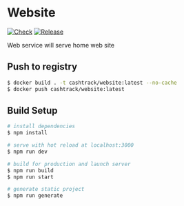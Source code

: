 # Website

[![Check](https://github.com/cash-track/website/actions/workflows/pull.yml/badge.svg)](https://github.com/cash-track/website/actions/workflows/pull.yml) [![Release](https://github.com/cash-track/website/actions/workflows/release.yml/badge.svg)](https://github.com/cash-track/website/actions/workflows/release.yml)

Web service will serve home web site

## Push to registry

```bash
$ docker build . -t cashtrack/website:latest --no-cache
$ docker push cashtrack/website:latest
```

## Build Setup

```bash
# install dependencies
$ npm install

# serve with hot reload at localhost:3000
$ npm run dev

# build for production and launch server
$ npm run build
$ npm run start

# generate static project
$ npm run generate
```
